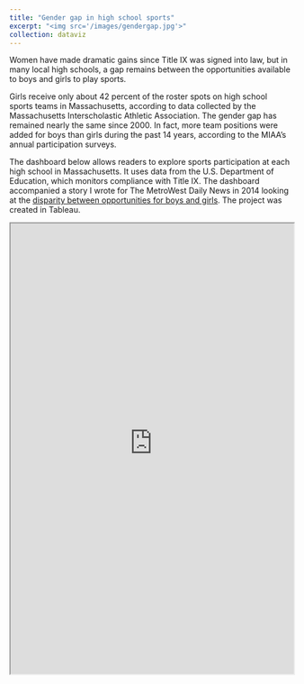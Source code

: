 ```yaml
---
title: "Gender gap in high school sports"
excerpt: "<img src='/images/gendergap.jpg'>"
collection: dataviz
---
```

Women have made dramatic gains since Title IX was signed into law, but in many local high schools, a gap remains between the opportunities available to boys and girls to play sports.

Girls receive only about 42 percent of the roster spots on high school sports teams in Massachusetts, according to data collected by the Massachusetts Interscholastic Athletic Association. The gender gap has remained nearly the same since 2000. In fact, more team positions were added for boys than girls during the past 14 years, according to the MIAA’s annual participation surveys.

The dashboard below allows readers to explore sports participation at each high school in Massachusetts. It uses data from the U.S. Department of Education, which monitors compliance with Title IX. The dashboard accompanied a story I wrote for The MetroWest Daily News in 2014 looking at the [disparity between opportunities for boys and girls](http://www.metrowestdailynews.com/article/20141122/NEWS/141128532). The project was created in Tableau.

<iframe height="800" src="https://public.tableausoftware.com/views/Massachusettshighschoolsportsbygender/Sportsbygender?:embed=y&amp;:toolbar=no&amp;:display_count=no" width="100%"></iframe>
